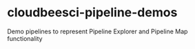 # cloudbeesci-pipeline-demos
Demo pipelines to represent Pipeline Explorer and Pipeline Map functionality
